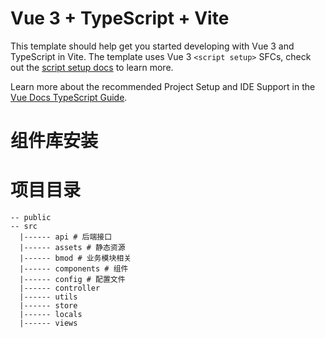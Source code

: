 <!--
 * @Author: JimZhang
 * @Date: 2025-07-22 17:29:27
 * @LastEditors: 很拉风的James
 * @LastEditTime: 2025-07-22 17:59:19
 * @FilePath: /server/frontend/README.md
 * @Description: 
 * 
-->
# Vue 3 + TypeScript + Vite

This template should help get you started developing with Vue 3 and TypeScript in Vite. The template uses Vue 3 `<script setup>` SFCs, check out the [script setup docs](https://v3.vuejs.org/api/sfc-script-setup.html#sfc-script-setup) to learn more.

Learn more about the recommended Project Setup and IDE Support in the [Vue Docs TypeScript Guide](https://vuejs.org/guide/typescript/overview.html#project-setup).


# 组件库安装

# 项目目录
```
-- public
-- src
  |------ api # 后端接口
  |------ assets # 静态资源
  |------ bmod # 业务模块相关
  |------ components # 组件
  |------ config # 配置文件
  |------ controller
  |------ utils
  |------ store
  |------ locals
  |------ views
